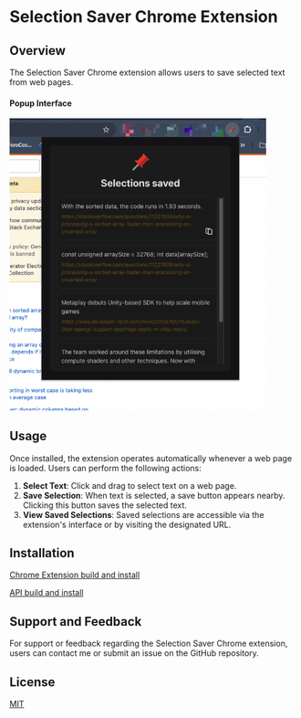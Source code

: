 # Selection Saver Chrome Extension

## Overview

The Selection Saver Chrome extension allows users to save selected text from web pages.

#### Popup Interface
<img src="./chrome-extension/ss1.png" width="450">

## Usage

Once installed, the extension operates automatically whenever a web page is loaded. Users can perform the following actions:

1. **Select Text**: Click and drag to select text on a web page.
2. **Save Selection**: When text is selected, a save button appears nearby. Clicking this button saves the selected text.
3. **View Saved Selections**: Saved selections are accessible via the extension's interface or by visiting the designated URL.

## Installation

[Chrome Extension build and install](./chrome-extension/README.md)

[API build and install](./api/README.md)

## Support and Feedback

For support or feedback regarding the Selection Saver Chrome extension, users can contact me or submit an issue on the GitHub repository.

## License

[MIT](./LICENSE)
